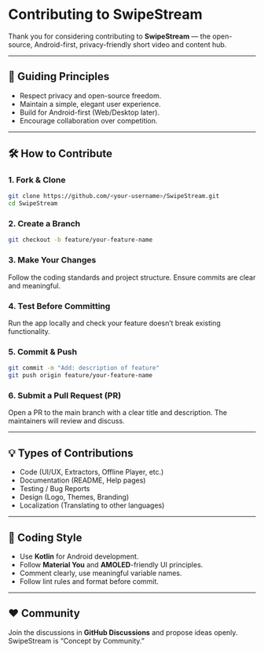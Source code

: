 # Contributing to SwipeStream

Thank you for considering contributing to **SwipeStream** — the open-source, Android-first, privacy-friendly short video and content hub.

---

## 🧭 Guiding Principles
- Respect privacy and open-source freedom.
- Maintain a simple, elegant user experience.
- Build for Android-first (Web/Desktop later).
- Encourage collaboration over competition.

---

## 🛠 How to Contribute

### 1. Fork & Clone
```bash
git clone https://github.com/<your-username>/SwipeStream.git
cd SwipeStream
```

### 2. Create a Branch
```bash
git checkout -b feature/your-feature-name
```

### 3. Make Your Changes
Follow the coding standards and project structure. Ensure commits are clear and meaningful.

### 4. Test Before Committing
Run the app locally and check your feature doesn’t break existing functionality.

### 5. Commit & Push
```bash
git commit -m "Add: description of feature"
git push origin feature/your-feature-name
```

### 6. Submit a Pull Request (PR)
Open a PR to the main branch with a clear title and description. The maintainers will review and discuss.

---

## 💡 Types of Contributions
- Code (UI/UX, Extractors, Offline Player, etc.)
- Documentation (README, Help pages)
- Testing / Bug Reports
- Design (Logo, Themes, Branding)
- Localization (Translating to other languages)

---

## 🧩 Coding Style
- Use **Kotlin** for Android development.
- Follow **Material You** and **AMOLED**-friendly UI principles.
- Comment clearly, use meaningful variable names.
- Follow lint rules and format before commit.

---

## ❤️ Community
Join the discussions in **GitHub Discussions** and propose ideas openly.
SwipeStream is “Concept by Community.”
